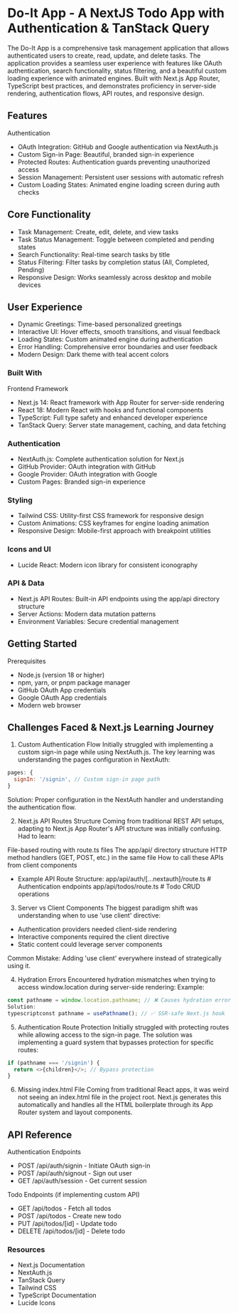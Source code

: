 # Do-It App - A NextJS Todo App with Authentication & TanStack Query
The Do-It App is a comprehensive task management application that allows authenticated users to create, read, update, and delete tasks. The application provides a seamless user experience with features like OAuth authentication, search functionality, status filtering, and a beautiful custom loading experience with animated engines.
Built with Next.js App Router, TypeScript best practices, and demonstrates proficiency in server-side rendering, authentication flows, API routes, and responsive design.

## Features
Authentication

- OAuth Integration: GitHub and Google authentication via NextAuth.js
- Custom Sign-in Page: Beautiful, branded sign-in experience
- Protected Routes: Authentication guards preventing unauthorized access
- Session Management: Persistent user sessions with automatic refresh
- Custom Loading States: Animated engine loading screen during auth checks

## Core Functionality

- Task Management: Create, edit, delete, and view tasks
- Task Status Management: Toggle between completed and pending states
- Search Functionality: Real-time search tasks by title
- Status Filtering: Filter tasks by completion status (All, Completed, Pending)
- Responsive Design: Works seamlessly across desktop and mobile devices

## User Experience

- Dynamic Greetings: Time-based personalized greetings
- Interactive UI: Hover effects, smooth transitions, and visual feedback
- Loading States: Custom animated engine during authentication
- Error Handling: Comprehensive error boundaries and user feedback
- Modern Design: Dark theme with teal accent colors

### Built With
Frontend Framework

- Next.js 14: React framework with App Router for server-side rendering
- React 18: Modern React with hooks and functional components
- TypeScript: Full type safety and enhanced developer experience
- TanStack Query: Server state management, caching, and data fetching

### Authentication

- NextAuth.js: Complete authentication solution for Next.js
- GitHub Provider: OAuth integration with GitHub
- Google Provider: OAuth integration with Google
- Custom Pages: Branded sign-in experience

### Styling

- Tailwind CSS: Utility-first CSS framework for responsive design
- Custom Animations: CSS keyframes for engine loading animation
- Responsive Design: Mobile-first approach with breakpoint utilities

### Icons and UI

- Lucide React: Modern icon library for consistent iconography


### API & Data

- Next.js API Routes: Built-in API endpoints using the app/api directory structure
- Server Actions: Modern data mutation patterns
- Environment Variables: Secure credential management

## Getting Started
Prerequisites

- Node.js (version 18 or higher)
- npm, yarn, or pnpm package manager
- GitHub OAuth App credentials
- Google OAuth App credentials
- Modern web browser

## Challenges Faced & Next.js Learning Journey
1. Custom Authentication Flow
Initially struggled with implementing a custom sign-in page while using NextAuth.js. The key learning was understanding the pages configuration in NextAuth:
```javascript
pages: {
  signIn: '/signin', // Custom sign-in page path
}
```
Solution: Proper configuration in the NextAuth handler and understanding the authentication flow.

2. Next.js API Routes Structure
Coming from traditional REST API setups, adapting to Next.js App Router's API structure was initially confusing. Had to learn:

File-based routing with route.ts files
The app/api/ directory structure
HTTP method handlers (GET, POST, etc.) in the same file
How to call these APIs from client components

- Example API Route Structure:
app/api/auth/[...nextauth]/route.ts  # Authentication endpoints
app/api/todos/route.ts               # Todo CRUD operations

3. Server vs Client Components
The biggest paradigm shift was understanding when to use 'use client' directive:

- Authentication providers needed client-side rendering
- Interactive components required the client directive
- Static content could leverage server components

Common Mistake: Adding 'use client' everywhere instead of strategically using it.

4. Hydration Errors
Encountered hydration mismatches when trying to access window.location during server-side rendering:
Example:
```javascript
const pathname = window.location.pathname; // ❌ Causes hydration errors
Solution:
typescriptconst pathname = usePathname(); // ✅ SSR-safe Next.js hook
```

5. Authentication Route Protection
Initially struggled with protecting routes while allowing access to the sign-in page. The solution was implementing a guard system that bypasses protection for specific routes:
```javascript
if (pathname === '/signin') {
  return <>{children}</>; // Bypass protection
}
```

6. Missing index.html File
Coming from traditional React apps, it was weird not seeing an index.html file in the project root. Next.js generates this automatically and handles all the HTML boilerplate through its App Router system and layout components.

## API Reference
Authentication Endpoints

- POST /api/auth/signin - Initiate OAuth sign-in
- POST /api/auth/signout - Sign out user
- GET /api/auth/session - Get current session

Todo Endpoints (if implementing custom API)

- GET /api/todos - Fetch all todos
- POST /api/todos - Create new todo
- PUT /api/todos/[id] - Update todo
- DELETE /api/todos/[id] - Delete todo

### Resources 

- Next.js Documentation
- NextAuth.js
- TanStack Query
- Tailwind CSS
- TypeScript Documentation
- Lucide Icons